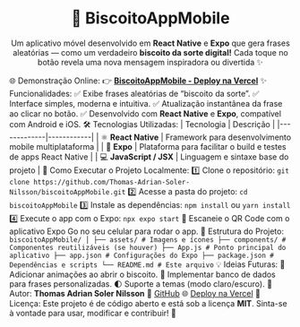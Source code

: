 <h1 align="center">🍪 BiscoitoAppMobile</h1>
<p align="center">Um aplicativo móvel desenvolvido em <b>React Native</b> e <b>Expo</b> que gera frases aleatórias — como um verdadeiro <b>biscoito da sorte digital!</b> Cada toque no botão revela uma nova mensagem inspiradora ou divertida ✨</p>
🌐 Demonstração Online: 👉 <b><a href="https://biscoito-app-mobile-skof.vercel.app/?classId=81da0d39-74da-49e2-9f37-faf10b905f16&assignmentId=234c869c-d002-4ebf-9cc2-d78b6d163e29&submissionId=fb2b6946-4a47-bfa9-69e5-6467000491be">BiscoitoAppMobile - Deploy na Vercel</a></b>
✨ Funcionalidades: ✅ Exibe frases aleatórias de “biscoito da sorte”. ✅ Interface simples, moderna e intuitiva. ✅ Atualização instantânea da frase ao clicar no botão. ✅ Desenvolvido com <b>React Native</b> e <b>Expo</b>, compatível com Android e iOS.
🛠️ Tecnologias Utilizadas: | Tecnologia | Descrição | |-------------|------------| | ⚛️ <b>React Native</b> | Framework para desenvolvimento mobile multiplataforma | | 📱 <b>Expo</b> | Plataforma para facilitar o build e testes de apps React Native | | 💻 <b>JavaScript / JSX</b> | Linguagem e sintaxe base do projeto |
🚀 Como Executar o Projeto Localmente: 1️⃣ Clone o repositório: <code>git clone https://github.com/Thomas-Adrian-Soler-Nilsson/biscoitoAppMobile.git</code> 2️⃣ Acesse a pasta do projeto: <code>cd biscoitoAppMobile</code> 3️⃣ Instale as dependências: <code>npm install</code> ou <code>yarn install</code> 4️⃣ Execute o app com o Expo: <code>npx expo start</code> 📲 Escaneie o QR Code com o aplicativo Expo Go no seu celular para rodar o app.
📁 Estrutura do Projeto: <code>biscoitoAppMobile/ │ ├── assets/ # Imagens e ícones ├── components/ # Componentes reutilizáveis (se houver) ├── App.js # Ponto principal do aplicativo ├── app.json # Configurações do Expo ├── package.json # Dependências e scripts └── README.md # Este arquivo</code>
💡 Ideias Futuras: 🚀 Adicionar animações ao abrir o biscoito. 📜 Implementar banco de dados para frases personalizadas. 🌓 Suporte a temas (modo claro/escuro).
👤 Autor: <b>Thomas Adrian Soler Nilsson</b> 🔗 <a href="https://github.com/Thomas-Adrian-Soler-Nilsson">GitHub</a> 🌐 <a href="https://biscoito-app-mobile-skof.vercel.app/?classId=81da0d39-74da-49e2-9f37-faf10b905f16&assignmentId=234c869c-d002-4ebf-9cc2-d78b6d163e29&submissionId=fb2b6946-4a47-bfa9-69e5-6467000491be">Deploy na Vercel</a>
🧾 Licença: Este projeto é de código aberto e está sob a licença <b>MIT</b>. Sinta-se à vontade para usar, modificar e contribuir! 💙
